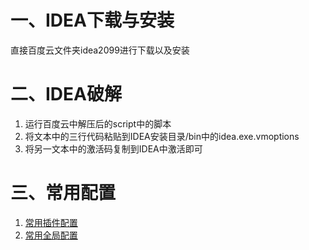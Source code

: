 #  一、IDEA下载与安装

直接百度云文件夹idea2099进行下载以及安装

# 二、IDEA破解

1. 运行百度云中解压后的script中的脚本
2. 将文本中的三行代码粘贴到IDEA安装目录/bin中的idea.exe.vmoptions
3. 将另一文本中的激活码复制到IDEA中激活即可

# 三、常用配置

1. [常用插件配置](https://blog.csdn.net/liliangpin/article/details/131526467?spm=1001.2014.3001.5506)
2. [常用全局配置](https://blog.csdn.net/DEVELOPERAA/article/details/131865812)


